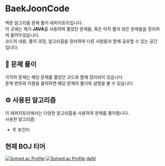 # BaekJoonCode
백준 알고리즘 문제 풀이 레퍼지토리입니다.  
이 곳에는 제가 <strong>JAVA</strong>를 사용하여 풀었던 문제들, 혹은 아직 풀지 않은 문제들을 정리하여 올려두었습니다.  
코드의 내용, 풀이 과정, 알고리즘을 정리하여 다른 사람들과 함께 공유할 수 있는 공간입니다.  


## 📝 문제 풀이
각각의 문제는 해당 문제를 풀었던 코드와 함께 정리되어 있습니다.  
문제 번호와 이름을 클릭하면 해당 문제의 풀이와 설명을 볼 수 있습니다.  

## ⚙️ 사용된 알고리즘

이 레퍼지토리에서는 다양한 알고리즘을 사용하여 문제를 풀이합니다.  
사용한 알고리즘:
- 투 포인터

## 현재 BOJ 티어
[![Solved.ac Profile](http://mazassumnida.wtf/api/v2/generate_badge?boj=gcce23)]({https://www.acmicpc.net/user/gcce23})
[![Solved.ac Profile](http://mazassumnida.wtf/api/v2/generate_badge?boj=gcce23)]({https://www.acmicpc.net/user/gcce23})
[dafd](https://www.acmicpc.net/user/gcce23)
